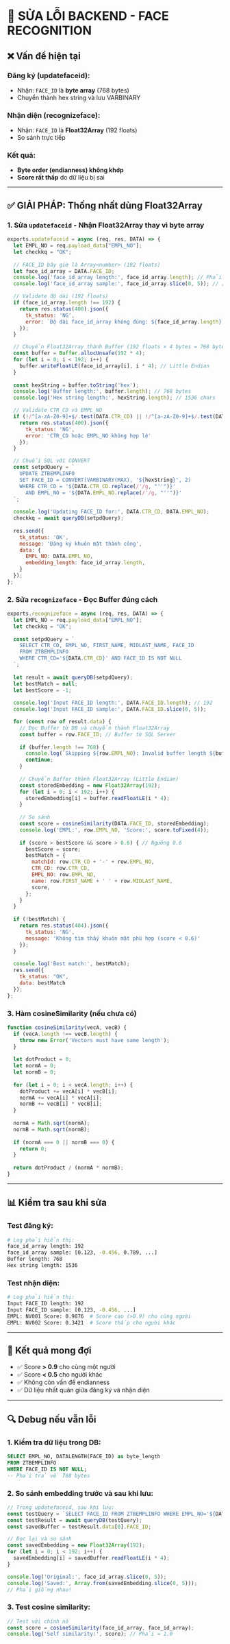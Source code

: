 # 🔧 SỬA LỖI BACKEND - FACE RECOGNITION

## ❌ Vấn đề hiện tại

### Đăng ký (updatefaceid):
- Nhận: `FACE_ID` là **byte array** (768 bytes)
- Chuyển thành hex string và lưu VARBINARY

### Nhận diện (recognizeface):
- Nhận: `FACE_ID` là **Float32Array** (192 floats)
- So sánh trực tiếp

### Kết quả:
- **Byte order (endianness) không khớp**
- **Score rất thấp** do dữ liệu bị sai

---

## ✅ GIẢI PHÁP: Thống nhất dùng Float32Array

### 1. Sửa `updatefaceid` - Nhận Float32Array thay vì byte array

```javascript
exports.updatefaceid = async (req, res, DATA) => {
  let EMPL_NO = req.payload_data["EMPL_NO"];
  let checkkq = "OK";
  
  // FACE_ID bây giờ là Array<number> (192 floats)
  let face_id_array = DATA.FACE_ID;
  console.log('face_id_array length:', face_id_array.length); // Phải là 192
  console.log('face_id_array sample:', face_id_array.slice(0, 5)); // [0.123, -0.456, ...]

  // Validate độ dài (192 floats)
  if (face_id_array.length !== 192) {
    return res.status(400).json({ 
      tk_status: 'NG',
      error: `Độ dài face_id_array không đúng: ${face_id_array.length}, cần 192 floats` 
    });
  }

  // Chuyển Float32Array thành Buffer (192 floats × 4 bytes = 768 bytes)
  const buffer = Buffer.allocUnsafe(192 * 4);
  for (let i = 0; i < 192; i++) {
    buffer.writeFloatLE(face_id_array[i], i * 4); // Little Endian
  }
  
  const hexString = buffer.toString('hex');
  console.log('Buffer length:', buffer.length); // 768 bytes
  console.log('Hex string length:', hexString.length); // 1536 chars

  // Validate CTR_CD và EMPL_NO
  if (!/^[a-zA-Z0-9]+$/.test(DATA.CTR_CD) || !/^[a-zA-Z0-9]+$/.test(DATA.EMPL_NO)) {
    return res.status(400).json({ 
      tk_status: 'NG',
      error: 'CTR_CD hoặc EMPL_NO không hợp lệ' 
    });
  }

  // Chuỗi SQL với CONVERT
  const setpdQuery = `
    UPDATE ZTBEMPLINFO
    SET FACE_ID = CONVERT(VARBINARY(MAX), '${hexString}', 2)
    WHERE CTR_CD = '${DATA.CTR_CD.replace(/'/g, "''")}' 
      AND EMPL_NO = '${DATA.EMPL_NO.replace(/'/g, "''")}'
  `;
  
  console.log('Updating FACE_ID for:', DATA.CTR_CD, DATA.EMPL_NO);
  checkkq = await queryDB(setpdQuery);
  
  res.send({
    tk_status: 'OK',
    message: 'Đăng ký khuôn mặt thành công',
    data: {
      EMPL_NO: DATA.EMPL_NO,
      embedding_length: face_id_array.length,
    }
  });
};
```

### 2. Sửa `recognizeface` - Đọc Buffer đúng cách

```javascript
exports.recognizeface = async (req, res, DATA) => {
  let EMPL_NO = req.payload_data["EMPL_NO"];
  let checkkq = "OK";
  
  const setpdQuery = `
    SELECT CTR_CD, EMPL_NO, FIRST_NAME, MIDLAST_NAME, FACE_ID 
    FROM ZTBEMPLINFO 
    WHERE CTR_CD='${DATA.CTR_CD}' AND FACE_ID IS NOT NULL
  `;
  
  let result = await queryDB(setpdQuery);
  let bestMatch = null;
  let bestScore = -1;
  
  console.log('Input FACE_ID length:', DATA.FACE_ID.length); // 192
  console.log('Input FACE_ID sample:', DATA.FACE_ID.slice(0, 5));

  for (const row of result.data) {
    // Đọc Buffer từ DB và chuyển thành Float32Array
    const buffer = row.FACE_ID; // Buffer từ SQL Server
    
    if (buffer.length !== 768) {
      console.log(`Skipping ${row.EMPL_NO}: Invalid buffer length ${buffer.length}`);
      continue;
    }
    
    // Chuyển Buffer thành Float32Array (Little Endian)
    const storedEmbedding = new Float32Array(192);
    for (let i = 0; i < 192; i++) {
      storedEmbedding[i] = buffer.readFloatLE(i * 4);
    }
    
    // So sánh
    const score = cosineSimilarity(DATA.FACE_ID, storedEmbedding);
    console.log('EMPL:', row.EMPL_NO, 'Score:', score.toFixed(4));
    
    if (score > bestScore && score > 0.6) { // Ngưỡng 0.6
      bestScore = score;
      bestMatch = {
        matchId: row.CTR_CD + '-' + row.EMPL_NO,
        CTR_CD: row.CTR_CD,
        EMPL_NO: row.EMPL_NO,
        name: row.FIRST_NAME + ' ' + row.MIDLAST_NAME,
        score,
      };
    }
  }
  
  if (!bestMatch) {
    return res.status(404).json({
      tk_status: 'NG', 
      message: 'Không tìm thấy khuôn mặt phù hợp (score < 0.6)' 
    });
  }
  
  console.log('Best match:', bestMatch);
  res.send({
    tk_status: "OK", 
    data: bestMatch
  });
};
```

### 3. Hàm cosineSimilarity (nếu chưa có)

```javascript
function cosineSimilarity(vecA, vecB) {
  if (vecA.length !== vecB.length) {
    throw new Error('Vectors must have same length');
  }
  
  let dotProduct = 0;
  let normA = 0;
  let normB = 0;
  
  for (let i = 0; i < vecA.length; i++) {
    dotProduct += vecA[i] * vecB[i];
    normA += vecA[i] * vecA[i];
    normB += vecB[i] * vecB[i];
  }
  
  normA = Math.sqrt(normA);
  normB = Math.sqrt(normB);
  
  if (normA === 0 || normB === 0) {
    return 0;
  }
  
  return dotProduct / (normA * normB);
}
```

---

## 📊 Kiểm tra sau khi sửa

### Test đăng ký:
```bash
# Log phải hiển thị:
face_id_array length: 192
face_id_array sample: [0.123, -0.456, 0.789, ...]
Buffer length: 768
Hex string length: 1536
```

### Test nhận diện:
```bash
# Log phải hiển thị:
Input FACE_ID length: 192
Input FACE_ID sample: [0.123, -0.456, ...]
EMPL: NV001 Score: 0.9876  # Score cao (>0.9) cho cùng người
EMPL: NV002 Score: 0.3421  # Score thấp cho người khác
```

---

## 🎯 Kết quả mong đợi

- ✅ Score **> 0.9** cho cùng một người
- ✅ Score **< 0.5** cho người khác
- ✅ Không còn vấn đề endianness
- ✅ Dữ liệu nhất quán giữa đăng ký và nhận diện

---

## 🔍 Debug nếu vẫn lỗi

### 1. Kiểm tra dữ liệu trong DB:
```sql
SELECT EMPL_NO, DATALENGTH(FACE_ID) as byte_length 
FROM ZTBEMPLINFO 
WHERE FACE_ID IS NOT NULL;
-- Phải trả về 768 bytes
```

### 2. So sánh embedding trước và sau khi lưu:
```javascript
// Trong updatefaceid, sau khi lưu:
const testQuery = `SELECT FACE_ID FROM ZTBEMPLINFO WHERE EMPL_NO='${DATA.EMPL_NO}'`;
const testResult = await queryDB(testQuery);
const savedBuffer = testResult.data[0].FACE_ID;

// Đọc lại và so sánh
const savedEmbedding = new Float32Array(192);
for (let i = 0; i < 192; i++) {
  savedEmbedding[i] = savedBuffer.readFloatLE(i * 4);
}

console.log('Original:', face_id_array.slice(0, 5));
console.log('Saved:', Array.from(savedEmbedding.slice(0, 5)));
// Phải giống nhau!
```

### 3. Test cosine similarity:
```javascript
// Test với chính nó
const score = cosineSimilarity(face_id_array, face_id_array);
console.log('Self similarity:', score); // Phải = 1.0
```
